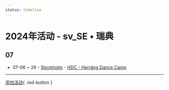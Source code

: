 ```yaml
---
status: timeline
---
```


# 2024年活动 - sv_SE • 瑞典

## 07

- 07-06 ~ 26 - [Stockholm](Stockholm.md) - [HDC - Herräng Dance Camp](herrang-dance-camp.md)


---

[添加活动](https://github.com/swingdance/events/issues/new?assignees=&labels=add+event&projects=&template=02-add_entity.yml&title=Add%20Event%3A%20sv_SE%20%E2%80%A2%20%3CName%3E&region=sv_SE&province=&city=&org_id=){ .md-button }
